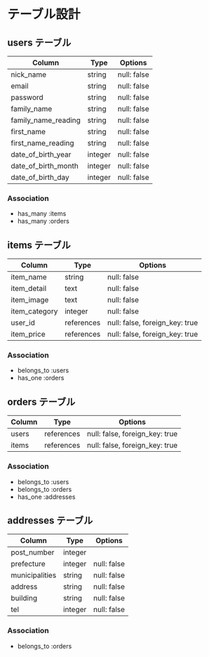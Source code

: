 # テーブル設計

## users テーブル

| Column               | Type    | Options     |
| -------------------- | ------- | ----------- |
| nick_name            | string  | null: false |
| email                | string  | null: false |
| password             | string  | null: false |
| family_name          | string  | null: false |
| family_name_reading  | string  | null: false |
| first_name           | string  | null: false |
| first_name_reading   | string  | null: false |
| date_of_birth_year   | integer | null: false |
| date_of_birth_month  | integer | null: false |
| date_of_birth_day    | integer | null: false |

### Association

- has_many :items
- has_many :orders

## items テーブル

| Column        | Type       | Options                        |
| ------------- | ---------- | ------------------------------ |
| item_name     | string     | null: false                    |
| item_detail   | text       | null: false                    |
| item_image    | text       | null: false                    |
| item_category | integer    | null: false                    |
| user_id       | references | null: false, foreign_key: true |
| item_price    | references | null: false, foreign_key: true |

### Association

- belongs_to :users
- has_one :orders

## orders テーブル

| Column  | Type       | Options                        |
| ------- | ---------- | ------------------------------ |
| users   | references | null: false, foreign_key: true |
| items   | references | null: false, foreign_key: true |

### Association

- belongs_to :users
- belongs_to :orders
- has_one :addresses

## addresses テーブル

| Column         | Type    | Options     |
| -------------- | ------- | ----------- |
| post_number    | integer |             |
| prefecture     | integer | null: false |
| municipalities | string  | null: false |
| address        | string  | null: false |
| building       | string  | null: false |
| tel            | integer | null: false |

### Association

- belongs_to :orders
